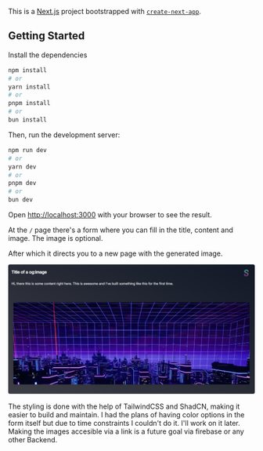 This is a [Next.js](https://nextjs.org/) project bootstrapped with [`create-next-app`](https://github.com/vercel/next.js/tree/canary/packages/create-next-app).

## Getting Started

Install the dependencies

```bash
npm install
# or
yarn install
# or
pnpm install
# or
bun install
```

Then, run the development server:

```bash
npm run dev
# or
yarn dev
# or
pnpm dev
# or
bun dev
```

Open [http://localhost:3000](http://localhost:3000) with your browser to see the result.

At the `/` page there's a form where you can fill in the title, content and image. The image is optional.

After which it directs you to a new page with the generated image.

![screenshot](./public/image.png)

The styling is done with the help of TailwindCSS and ShadCN, making it easier to build and maintain. I had the plans of having color options in the form itself but due to time constraints I couldn't do it. I'll work on it later. Making the images accesible via a link is a future goal via firebase or any other Backend.
